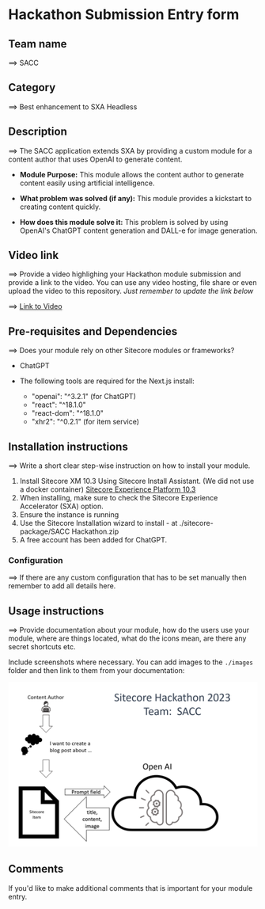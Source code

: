 # Hackathon Submission Entry form

## Team name

⟹ SACC

  

## Category

⟹ Best enhancement to SXA Headless

  
  

## Description

  

⟹ The SACC application extends SXA by providing a custom module for a content author that uses OpenAI to generate content.

  

- **Module Purpose:** This module allows the content author to generate content easily using artificial intelligence.

  

- **What problem was solved (if any):** This module provides a kickstart to creating content quickly.

  

- **How does this module solve it:** This problem is solved by using OpenAI's ChatGPT content generation and DALL-e for image generation.

  
  

## Video link

  

⟹ Provide a video highlighing your Hackathon module submission and provide a link to the video. You can use any video hosting, file share or even upload the video to this repository. _Just remember to update the link below_

  

  

⟹ [Link to Video](https://youtu.be/SG7cJx7OmNw)

  
  
  

## Pre-requisites and Dependencies

  

  

⟹ Does your module rely on other Sitecore modules or frameworks?
 
- ChatGPT 

 - The following tools are required for the Next.js install:
	 - "openai": "^3.2.1" (for ChatGPT)
	 - "react": "^18.1.0"
	 - "react-dom": "^18.1.0"
	 -  "xhr2": "^0.2.1"  (for item service)

 

## Installation instructions

⟹ Write a short clear step-wise instruction on how to install your module.

 1. Install Sitecore XM 10.3 Using Sitecore Install Assistant.  (We did not use a docker container) [Sitecore Experience Platform 10.3](https://dev.sitecore.net/Downloads/Sitecore_Experience_Platform/103/Sitecore_Experience_Platform_103.aspx)
 2. When installing, make sure to check the Sitecore Experience Accelerator (SXA) option.
 3. Ensure the instance is running 
 4. Use the Sitecore Installation wizard to install - at ./sitecore-package/SACC Hackathon.zip 
 5.  A free account has been added for ChatGPT.

  

### Configuration
 

⟹ If there are any custom configuration that has to be set manually then remember to add all details here.

  

## Usage instructions

  

⟹ Provide documentation about your module, how do the users use your module, where are things located, what do the icons mean, are there any secret shortcuts etc.

Include screenshots where necessary. You can add images to the `./images` folder and then link to them from your documentation:

![Team SACC Diagram](images/TeamSACCHackathonDiagram.png?raw=true  "Team SACC Diagram")

  

## Comments

  

If you'd like to make additional comments that is important for your module entry.

